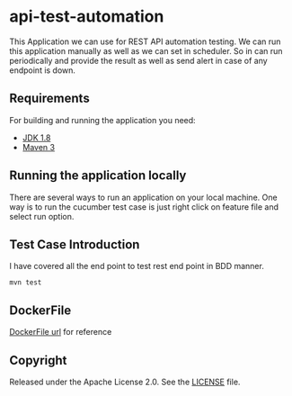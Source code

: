 # api-test-automation

This Application we can use for REST API automation testing. We can run this application manually as well as we can set in scheduler. So in can run periodically and provide the result as well as send alert in case of any endpoint is down.
 
## Requirements

For building and running the application you need:

- [JDK 1.8](http://www.oracle.com/technetwork/java/javase/downloads/jdk8-downloads-2133151.html)
- [Maven 3](https://maven.apache.org)

## Running the application locally

There are several ways to run an application on your local machine. One way is to run the cucumber test case is just right click on feature file and select run option.

## Test Case Introduction
I have covered all the end point to test rest end point in BDD manner.  
```mvn
mvn test
```

## DockerFile 

[DockerFile url](https://github.com/viveklad1/pokemon-shakespeare-description/blob/develop/Dockerfile) for reference 

## Copyright

Released under the Apache License 2.0. See the [LICENSE](https://github.com/codecentric/springboot-sample-app/blob/master/LICENSE) file.